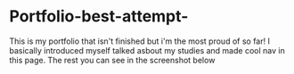 # Portfolio-best-attempt-
This is my portfolio that isn't finished but i'm the most proud of so far! I basically introduced myself talked asbout my studies and made cool nav in this page. The rest you can see in the screenshot below
